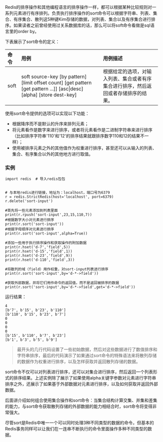 Redis的排序操作和其他编程语言的排序操作一样，都可以根据某种比较规则对一系列元素进行有序排列。负责执行排序操作的sort命令可以根据字符串、列表、集合、有序集合、散列这5种键Kim存储的数据，对列表、集合以及有序集合进行排序。如果读者之前曾经使用过关系数据库的话，那么可以将soft命令看做是sql语言里的order by。

下表展示了sort命令的定义：

| 命令 | 用例 | 用例描述 |
| :--- | :--- | :--- |
| soft | soft source-key  \[by pattern\]  \[limit offset count\] \[get pattern \[get pattern ...\]\] \[asc\|desc\] \[alpha\] \[store dest-key\] | 根据给定的选项，对输入列表、集合或者有序集合进行排序，然后返回或者存储排序的结果。 |

使用sort命令提供的选项可以实现以下功能：

* 根据降序而不是默认的升序来排列元素；
* 将元素看作是数字来进行排序，或者将元素看作是二进制字符串来进行排序（比如排序字符串'110'和'12'的排序结果就跟排序数字110和12的结果不一样）；
* 使用被排序元素之外的其他值作为权重进行排序，甚至还可以从输入的列表、集合、有序集合以外的其他地方进行取值。

### 实例

```
import redis  # 导入redis包包


# 与本地redis进行链接，地址为：localhost，端口号为6379
r = redis.StrictRedis(host='localhost', port=6379)
r.delete('sort-input')

#首先将一些元素添加到列表里面
print(r.rpush('sort-input',23,15,110,7))
#根据数字大小对元素进行排序
print(r.sort('sort-input'))
#根据字母顺序对元素进行排序
print(r.sort('sort-input',alpha=True))

#添加一些用于执行排序操作和获取操作的附加数据
print(r.hset('d-7','field',5))
print(r.hset('d-15','field',1))
print(r.hset('d-23','field',9))
print(r.hset('d-110','field',3))

#将散列的域（field）用作权重，对sort-input列表进行排序
print(r.sort('sort-input',by='d-*->field'))

#获取外部数据，并将它们用作命令的返回值，而不是返回被排序的数据
print(r.sort('sort-input',by='d-*->field',get='d-*->field'))
```

运行结果：

```
4
[b'7', b'15', b'23', b'110']
[b'110', b'15', b'23', b'7']
0
0
0
0
[b'15', b'110', b'7', b'23']
[b'1', b'3', b'5', b'9']
```

> 最开头的几行代码设置了一些初始数据，然后对这些数据进行了数值排序和字符串排序，最后的代码演示了如果通过sort命令的特殊语法来将散列存储的数据作为权重进行排序，以及怎样获取并返回散列存储的数据。

sort命令不仅可以对列表进行排序，还可以对集合进行排序，然后返回一个列表形式的排序结果。上述实例除了展示了如果使用alpha关键字参数对元素进行字符串排序之外，还展示了如果基于外部数据对元素进行排序，以及如何获取并返回外部数据。

后面讲介绍如何组合使用集合操作和sort命令：当集合结构计算交集、并集和差集的能力，与sort命令获取散列存储的外部数据的能力相结合时，sort命令将变得非常强大。

尽管sort是Redis中唯一一个可以同时处理3种不同类型的数据的命令，但基本的Redis事务同样可以让我们在一连串不断执行的命令里面操作多种不同类型的数据。

